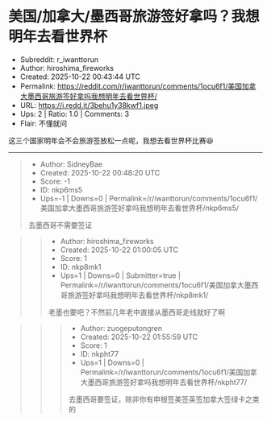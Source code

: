 # 美国/加拿大/墨西哥旅游签好拿吗？我想明年去看世界杯

- Subreddit: r_iwanttorun
- Author: hiroshima_fireworks
- Created: 2025-10-22 00:43:44 UTC
- Permalink: https://reddit.com/r/iwanttorun/comments/1ocu6f1/美国加拿大墨西哥旅游签好拿吗我想明年去看世界杯/
- URL: https://i.redd.it/3behu1y38kwf1.jpeg
- Ups: 2 | Ratio: 1.0 | Comments: 3
- Flair: 不懂就问


这三个国家明年会不会旅游签放松一点呢，我想去看世界杯比赛😆


---

> - Author: SidneyBae
> - Created: 2025-10-22 00:48:20 UTC
> - Score: -1
> - ID: nkp6ms5
> - Ups=-1 | Downs=0 | Permalink=/r/iwanttorun/comments/1ocu6f1/美国加拿大墨西哥旅游签好拿吗我想明年去看世界杯/nkp6ms5/
>
> 去墨西哥不需要签证

>> - Author: hiroshima_fireworks
>> - Created: 2025-10-22 01:00:05 UTC
>> - Score: 1
>> - ID: nkp8mk1
>> - Ups=1 | Downs=0 | Submitter=true | Permalink=/r/iwanttorun/comments/1ocu6f1/美国加拿大墨西哥旅游签好拿吗我想明年去看世界杯/nkp8mk1/
>>
>> 老墨也要吧？不然前几年老中直接从墨西哥走线就好了啊

>>> - Author: zuogeputongren
>>> - Created: 2025-10-22 01:55:59 UTC
>>> - Score: 1
>>> - ID: nkpht77
>>> - Ups=1 | Downs=0 | Permalink=/r/iwanttorun/comments/1ocu6f1/美国加拿大墨西哥旅游签好拿吗我想明年去看世界杯/nkpht77/
>>>
>>> 去墨西哥要签证，除非你有申根签美签英签加拿大签绿卡之类的
